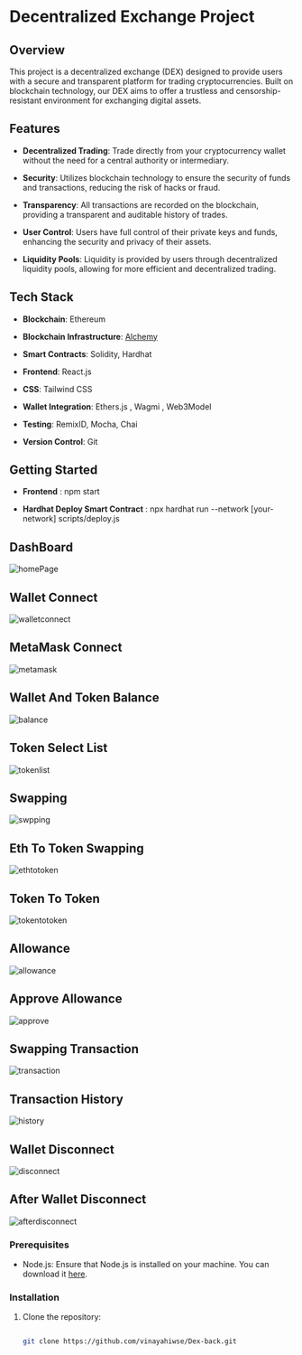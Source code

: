 # Decentralized Exchange Project

## Overview

This project is a decentralized exchange (DEX) designed to provide users with a secure and transparent platform for trading cryptocurrencies. Built on blockchain technology, our DEX aims to offer a trustless and censorship-resistant environment for exchanging digital assets.

## Features

- **Decentralized Trading**: Trade directly from your cryptocurrency wallet without the need for a central authority or intermediary.

- **Security**: Utilizes blockchain technology to ensure the security of funds and transactions, reducing the risk of hacks or fraud.

- **Transparency**: All transactions are recorded on the blockchain, providing a transparent and auditable history of trades.

- **User Control**: Users have full control of their private keys and funds, enhancing the security and privacy of their assets.

- **Liquidity Pools**: Liquidity is provided by users through decentralized liquidity pools, allowing for more efficient and decentralized trading.

## Tech Stack

- **Blockchain**: Ethereum

- **Blockchain Infrastructure**: [Alchemy](https://alchemyapi.io/)

- **Smart Contracts**: Solidity, Hardhat

- **Frontend**: React.js

- **CSS**: Tailwind CSS

- **Wallet Integration**: Ethers.js , Wagmi , Web3Model

- **Testing**: RemixID, Mocha, Chai

- **Version Control**: Git

## Getting Started

- **Frontend** : npm start
  
- **Hardhat Deploy Smart Contract** : npx hardhat run --network [your-network] scripts/deploy.js

## DashBoard

![homePage](https://github.com/vinayahiwse/Dex-back/assets/147159484/36a814c0-3f04-4548-9e8d-74ee10cb6ba3)

## Wallet Connect

![walletconnect](https://github.com/vinayahiwse/Dex-back/assets/147159484/4e615d5d-ba33-4d03-ac13-b6767a763ae8)

## MetaMask Connect

![metamask](https://github.com/vinayahiwse/Dex-back/assets/147159484/446df533-7fd4-485f-bae5-0c908422ee78)

## Wallet And Token Balance

![balance](https://github.com/vinayahiwse/Dex-back/assets/147159484/9590ad59-6dd8-4141-ab6b-474d3f0712f6)

## Token Select List

![tokenlist](https://github.com/vinayahiwse/Dex-back/assets/147159484/8a87e545-573d-4bed-bd76-e9a320c1665b)

## Swapping

![swpping](https://github.com/vinayahiwse/Dex-back/assets/147159484/49acd79a-7e48-41c5-aade-4999ce14a494)

## Eth To Token Swapping

![ethtotoken](https://github.com/vinayahiwse/Dex-back/assets/147159484/8f651d93-1b29-46c5-b138-13d05327edc4)

## Token To Token

![tokentotoken](https://github.com/vinayahiwse/Dex-back/assets/147159484/ff89e7b6-495f-4fac-af19-793fa4276617)

## Allowance

![allowance](https://github.com/vinayahiwse/Dex-back/assets/147159484/0fc434e5-dfd9-4902-affe-1ef9d0735506)

## Approve Allowance

![approve](https://github.com/vinayahiwse/Dex-back/assets/147159484/c41ff7b4-56c2-4427-a323-a5d576adf22d)

## Swapping Transaction

![transaction](https://github.com/vinayahiwse/Dex-back/assets/147159484/ed0bf163-808a-4a1a-80b8-00633e5064d0)

## Transaction History

![history](https://github.com/vinayahiwse/Dex-back/assets/147159484/56865886-20bc-4102-b194-e9bd7b5810fd)

## Wallet Disconnect

![disconnect](https://github.com/vinayahiwse/Dex-back/assets/147159484/c7bf7007-7a7f-463b-8212-9a16c9c15afe)

## After Wallet Disconnect

![afterdisconnect](https://github.com/vinayahiwse/Dex-back/assets/147159484/6a4b3937-24c4-4ee9-8376-d77f52c44348)


### Prerequisites

- Node.js: Ensure that Node.js is installed on your machine. You can download it [here](https://nodejs.org/).

### Installation

1. Clone the repository:
   ```bash
   
   git clone https://github.com/vinayahiwse/Dex-back.git
